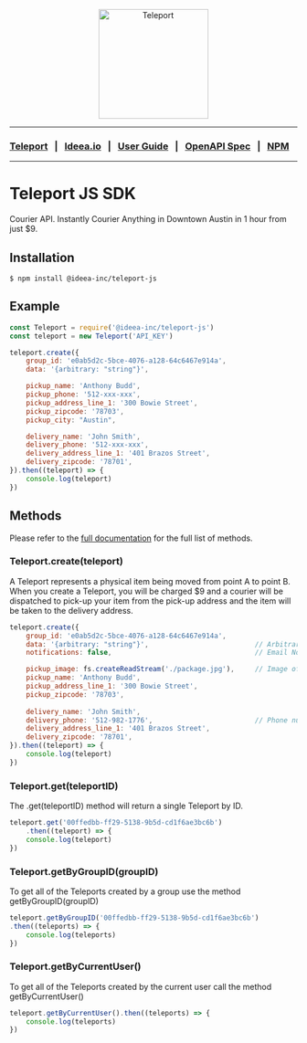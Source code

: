 <p align="center">
    <img width="192" src="https://ideea.io/static/img/teleport.png" alt="Teleport">
</p>

---

### [Teleport](https://ideea.io/teleport) &nbsp;&nbsp;|&nbsp;&nbsp; [Ideea.io](https://ideea.io) &nbsp;&nbsp;|&nbsp;&nbsp; [User Guide](https://ideea.io/docs/teleport/user-guide) &nbsp;&nbsp;|&nbsp;&nbsp; [OpenAPI Spec](https://ideea.io/docs/teleport/openapi-spec) &nbsp;&nbsp;|&nbsp;&nbsp; [NPM](https://www.npmjs.com/package/@ideea-inc/teleport-js)

---

# Teleport JS SDK

Courier API. Instantly Courier Anything in Downtown Austin in 1 hour from just $9.

## Installation

```
$ npm install @ideea-inc/teleport-js
```

## Example

```js
const Teleport = require('@ideea-inc/teleport-js')
const teleport = new Teleport('API_KEY')

teleport.create({
    group_id: 'e0ab5d2c-5bce-4076-a128-64c6467e914a',
    data: '{arbitrary: "string"}',

    pickup_name: 'Anthony Budd',
    pickup_phone: '512-xxx-xxx',
    pickup_address_line_1: '300 Bowie Street',
    pickup_zipcode: '78703',
    pickup_city: "Austin",

    delivery_name: 'John Smith',
    delivery_phone: '512-xxx-xxx',
    delivery_address_line_1: '401 Brazos Street',
    delivery_zipcode: '78701',
}).then((teleport) => {
    console.log(teleport)
})
```

## Methods

Please refer to the [full documentation](https://ideea.io/docs/teleport/user-guide) for the full list of methods.

### Teleport.create(teleport)
A Teleport represents a physical item being moved from point A to point B. When you create a Teleport, you will be charged $9 and a courier will be dispatched to pick-up your item from the pick-up address and the item will be taken to the delivery address.

```js
teleport.create({
    group_id: 'e0ab5d2c-5bce-4076-a128-64c6467e914a',
    data: '{arbitrary: "string"}',                          // Arbitrary user data (optional)
    notifications: false,                                   // Email Notifications

    pickup_image: fs.createReadStream('./package.jpg'),     // Image of the item for courier (optional)
    pickup_name: 'Anthony Budd',
    pickup_address_line_1: '300 Bowie Street',
    pickup_zipcode: '78703',
    
    delivery_name: 'John Smith',
    delivery_phone: '512-982-1776',                         // Phone number of recipient
    delivery_address_line_1: '401 Brazos Street',
    delivery_zipcode: '78701',
}).then((teleport) => {
	console.log(teleport)
})
```

### Teleport.get(teleportID)
The .get(teleportID) method will return a single Teleport by ID.

```js
teleport.get('00ffedbb-ff29-5138-9b5d-cd1f6ae3bc6b')
    .then((teleport) => {
	console.log(teleport)
})
```

### Teleport.getByGroupID(groupID)
To get all of the Teleports created by a group use the method getByGroupID(groupID)

```js
teleport.getByGroupID('00ffedbb-ff29-5138-9b5d-cd1f6ae3bc6b')
.then((teleports) => {
	console.log(teleports)
})
```

### Teleport.getByCurrentUser()
To get all of the Teleports created by the current user call the method getByCurrentUser()

```js
teleport.getByCurrentUser().then((teleports) => {
	console.log(teleports)
})
```

